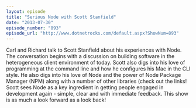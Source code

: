 ```yaml
---
layout: episode
title: "Serious Node with Scott Stanfield"
date: "2013-07-30"
episode_number: "893"
episode_url: "http://www.dotnetrocks.com/default.aspx?ShowNum=893"
---
```


Carl and Richard talk to Scott Stanfield about his experiences with Node. The conversation begins with a discussion on building software in the heterogeneous client environment of today. Scott also digs into his love of programming at the command line and how he configures his Mac in the CLI style. He also digs into his love of Node and the power of Node Package Manager (NPM) along with a number of other libraries (check out the links! Scott sees Node as a key ingredient in getting people engaged in development again - simple, clear and with immediate feedback. This show is as much a look forward as a look back!

